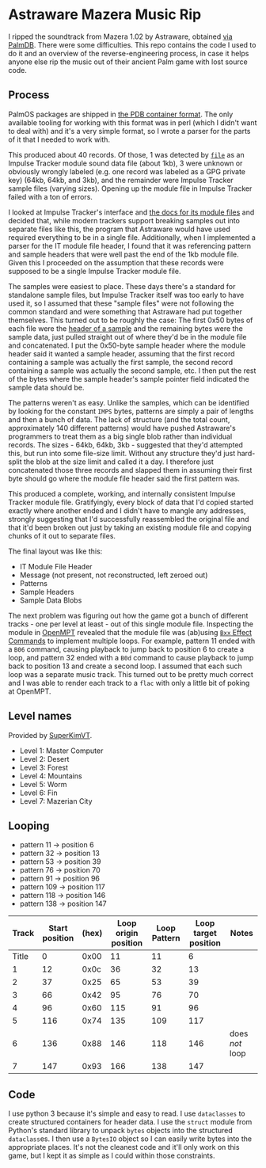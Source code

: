 # Astraware Mazera Music Rip

I ripped the soundtrack from Mazera 1.02 by Astraware, obtained [via
PalmDB](https://palmdb.net/app/astraware-mazera). There were some
difficulties. This repo contains the code I used to do it and an
overview of the reverse-engineering process, in case it helps anyone
else rip the music out of their ancient Palm game with lost source
code.

## Process

PalmOS packages are shipped in [the PDB container
format](https://en.wikipedia.org/wiki/PDB_(Palm_OS)). The only
available tooling for working with this format was in perl (which I
didn't want to deal with) and it's a very simple format, so I wrote a
parser for the parts of it that I needed to work with.

This produced about 40 records. Of those, 1 was detected by
[`file`](https://en.wikipedia.org/wiki/File_(command)) as an Impulse
Tracker module sound data file (about 1kb), 3 were unknown or
obviously wrongly labeled (e.g. one record was labeled as a GPG
private key) (64kb, 64kb, and 3kb), and the remainder were Impulse
Tracker sample files (varying sizes). Opening up the module file in
Impulse Tracker failed with a ton of errors.

I looked at Impulse Tracker's interface and [the docs for its module
files](https://github.com/schismtracker/schismtracker/wiki/ITTECH.TXT)
and decided that, while modern trackers support breaking samples out
into separate files like this, the program that Astraware would have
used required everything to be in a single file. Additionally, when I
implemented a parser for the IT module file header, I found that it
was referencing pattern and sample headers that were well past the end
of the 1kb module file. Given this I proceeded on the assumption that
these records were supposed to be a single Impulse Tracker module file.

The samples were easiest to place. These days there's a standard for
standalone sample files, but Impulse Tracker itself was too early to
have used it, so I assumed that these "sample files" were not
following the common standard and were something that Astraware had
put together themselves. This turned out to be roughly the case: The
first 0x50 bytes of each file were the [header of a
sample](https://github.com/schismtracker/schismtracker/wiki/ITTECH.TXT#impulse-sample-format)
and the remaining bytes were the sample data, just pulled straight out
of where they'd be in the module file and concatenated. I put the
0x50-byte sample header where the module header said it wanted a
sample header, assuming that the first record containing a sample was
actually the first sample, the second record containing a sample was
actually the second sample, etc. I then put the rest of the bytes
where the sample header's sample pointer field indicated the sample
data should be.

The patterns weren't as easy. Unlike the samples, which can be
identified by looking for the constant `IMPS` bytes, patterns are
simply a pair of lengths and then a bunch of data. The lack of
structure (and the total count, approximately 140 different patterns)
would have pushed Astraware's programmers to treat them as a big
single blob rather than individual records. The sizes - 64kb, 64kb,
3kb - suggested that they'd attempted this, but run into some
file-size limit. Without any structure they'd just hard-split the blob
at the size limit and called it a day. I therefore just concatenated
those three records and slapped them in assuming their first byte
should go where the module file header said the first pattern was.

This produced a complete, working, and internally consistent Impulse
Tracker module file. Gratifyingly, every block of data that I'd copied
started exactly where another ended and I didn't have to mangle any
addresses, strongly suggesting that I'd successfully reassembled the
original file and that it'd been broken out just by taking an existing
module file and copying chunks of it out to separate files.

The final layout was like this:

- IT Module File Header
- Message (not present, not reconstructed, left zeroed out)
- Patterns
- Sample Headers
- Sample Data Blobs

The next problem was figuring out how the game got a bunch of
different tracks - one per level at least - out of this single module
file. Inspecting the module in [OpenMPT](https://openmpt.org/)
revealed that the module file was (ab)using [`Bxx` Effect
Commands](https://wiki.openmpt.org/Manual:_Effect_Reference#Effect_Column_4)
to implement multiple loops. For example, pattern 11 ended with a
`B06` command, causing playback to jump back to position 6 to create a
loop, and pattern 32 ended with a `B0d` command to cause playback to
jump back to position 13 and create a second loop. I assumed that each
such loop was a separate music track. This turned out to be pretty
much correct and I was able to render each track to a `flac` with only
a little bit of poking at OpenMPT.

## Level names

Provided by [SuperKimVT](https://www.twitch.tv/superkimvt).

- Level 1: Master Computer
- Level 2: Desert
- Level 3: Forest
- Level 4: Mountains
- Level 5: Worm
- Level 6: Fin
- Level 7: Mazerian City

## Looping

- pattern 11 -> position 6
- pattern 32 -> position 13
- pattern 53 -> position 39
- pattern 76 -> position 70
- pattern 91 -> position 96
- pattern 109 -> position 117
- pattern 118 -> position 146
- pattern 138 -> position 147

| Track | Start position | (hex) | Loop origin position | Loop Pattern | Loop target position | Notes           |
|-------|----------------|-------|----------------------|--------------|----------------------|-----------------|
| Title | 0              | 0x00  | 11                   | 11           | 6                    |                 |
| 1     | 12             | 0x0c  | 36                   | 32           | 13                   |                 |
| 2     | 37             | 0x25  | 65                   | 53           | 39                   |                 |
| 3     | 66             | 0x42  | 95                   | 76           | 70                   |                 |
| 4     | 96             | 0x60  | 115                  | 91           | 96                   |                 |
| 5     | 116            | 0x74  | 135                  | 109          | 117                  |                 |
| 6     | 136            | 0x88  | 146                  | 118          | 146                  | does *not* loop |
| 7     | 147            | 0x93  | 166                  | 138          | 147                  |                 |

## Code

I use python 3 because it's simple and easy to read. I use
`dataclasses` to create structured containers for header data. I use
the `struct` module from Python's standard library to unpack `bytes`
objects into the structured `dataclass`es. I then use a `BytesIO`
object so I can easily write bytes into the appropriate places. It's
not the cleanest code and it'll only work on this game, but I kept it
as simple as I could within those constraints.
